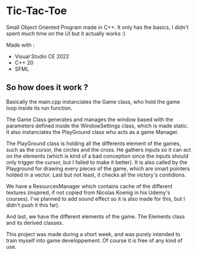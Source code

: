 # Tic-Tac-Toe

Small Object Oriented Program made in C++. It only has the basics, I didn't spent much time on the UI but it actually works :)

Made with :
- Visual Studio CE 2022
- C++ 20
- SFML

## So how does it work ?

Basically the main.cpp instanciates the Game class, who hold the game loop inside its run function.

The Game Class generates and manages the window based with the parameters defined inside the WindowSettings class, which is made static. It also instanciates the PlayGround class who acts as a game Manager.

The PlayGround class is holding all the differents element of the games, such as the cursor, the circles and the cross. He gathers inputs so it can act on the elements (which is kind of a bad conception since the inputs should only trigger the cursor, but I failed to make it better). It is also called by the Playground for drawing every pieces of the game, which are smart pointers holded in a vector. Last but not least, it checks all the victory's contidions.

We have a ResourcesManager which contains cache of the different textures (inspired, if not copied from Nicolas Koenig in his Udemy's courses). I've planned to add sound effect so it is also made for this, but I didn't push it this far).

And last, we have the different elements of the game. The Elements class and its derived classes.

This project was made during a short week, and was purely intended to train myself into game developpement. Of course it is free of any kind of use.
